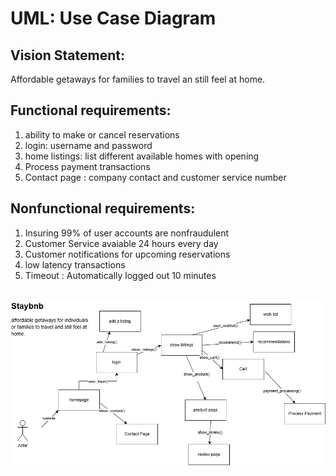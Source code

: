 # UML: Use Case Diagram

## Vision Statement:   
Affordable getaways for families to travel an still feel at home.

## Functional requirements:
1. ability to make or cancel reservations  
2. login: username and password
3. home listings: list different available homes with opening 
4. Process payment transactions
5. Contact page : company contact and customer service number 

##  Nonfunctional requirements:
1. Insuring 99% of user accounts are nonfraudulent
2. Customer Service avaiable 24 hours every day
3. Customer notifications for upcoming reservations
4. low latency transactions
5. Timeout : Automatically logged out 10 minutes
## 
  



![image](./Staybnb.jpg)




